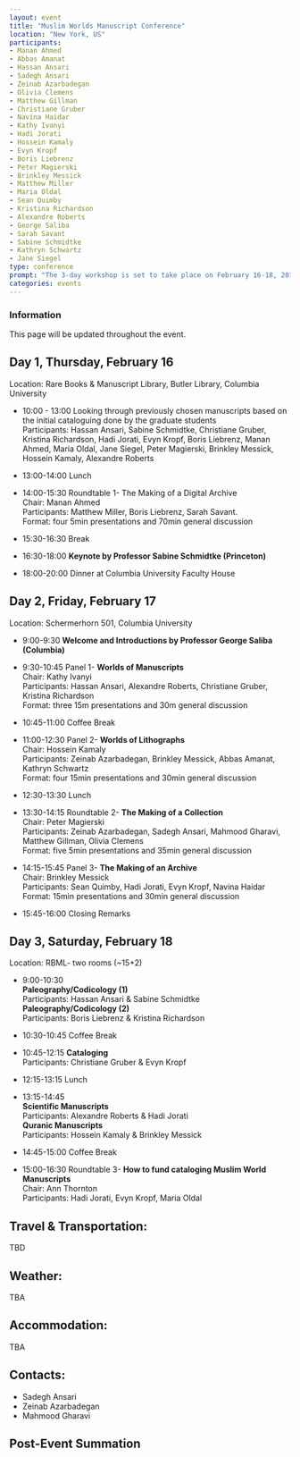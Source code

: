 ```yaml
---
layout: event
title: "Muslim Worlds Manuscript Conference"
location: "New York, US"
participants:
- Manan Ahmed
- Abbas Amanat
- Hassan Ansari
- Sadegh Ansari
- Zeinab Azarbadegan
- Olivia Clemens
- Matthew Gillman
- Christiane Gruber
- Navina Haidar
- Kathy Ivanyi	
- Hadi Jorati
- Hossein Kamaly
- Evyn Kropf
- Boris Liebrenz
- Peter Magierski
- Brinkley Messick
- Matthew Miller
- Maria Oldal
- Sean Quimby
- Kristina Richardson
- Alexandre Roberts
- George Saliba
- Sarah Savant
- Sabine Schmidtke
- Kathryn Schwartz
- Jane Siegel
type: conference
prompt: "The 3-day workshop is set to take place on February 16-18, 2017 at Columbia University. Professor Sabine Schmidtke from the Institute for Advanced Study will conduct a keynote lecture on Thursday, Feb. 16."
categories: events
---
```


### Information

This page will be updated throughout the event.


## Day 1, Thursday, February 16 
Location: Rare Books & Manuscript Library, Butler Library, Columbia University

* 10:00 - 13:00 Looking through previously chosen manuscripts based on the initial cataloguing done by the graduate students  
Participants: Hassan Ansari, Sabine Schmidtke, Christiane Gruber, Kristina Richardson, Hadi Jorati, Evyn Kropf, Boris Liebrenz, Manan Ahmed, Maria Oldal, Jane Siegel, Peter Magierski, Brinkley Messick, Hossein Kamaly, Alexandre Roberts

* 13:00-14:00	Lunch

* 14:00-15:30	Roundtable 1- The Making of a Digital Archive  
Chair: Manan Ahmed  
Participants: Matthew Miller, Boris Liebrenz, Sarah Savant.  
Format: four 5min presentations and 70min general discussion

* 15:30-16:30	Break

* 16:30-18:00	**Keynote by Professor Sabine Schmidtke (Princeton)**

* 18:00-20:00	Dinner at Columbia University Faculty House


## Day 2, Friday, February 17
Location: Schermerhorn 501, Columbia University

* 9:00-9:30	**Welcome and Introductions by Professor George Saliba (Columbia)**

* 9:30-10:45	Panel 1- **Worlds of Manuscripts**  
Chair: Kathy Ivanyi  
Participants: Hassan Ansari, Alexandre Roberts, Christiane Gruber, Kristina Richardson  
Format: three 15m presentations and 30m general discussion

* 10:45-11:00	Coffee Break

* 11:00-12:30	Panel 2- **Worlds of Lithographs**  
Chair: Hossein Kamaly  
Participants: Zeinab Azarbadegan, Brinkley Messick, Abbas Amanat, Kathryn Schwartz  
Format: four 15min presentations and 30min general discussion

* 12:30-13:30	Lunch

* 13:30-14:15	Roundtable 2- **The Making of a Collection**  
Chair: Peter Magierski  
Participants: Zeinab Azarbadegan, Sadegh Ansari, Mahmood Gharavi, Matthew Gillman, Olivia Clemens  
Format: five 5min presentations and 35min general discussion

* 14:15-15:45	Panel 3- **The Making of an Archive**  
Chair: Brinkley Messick  
Participants: Sean Quimby, Hadi Jorati, Evyn Kropf, Navina Haidar  
Format: 15min presentations and 30min general discussion

* 15:45-16:00	Closing Remarks
		
## Day 3, Saturday, February 18
Location: RBML- two rooms (~15+2)

* 9:00-10:30  
**Paleography/Codicology (1)**  
Participants: Hassan Ansari & Sabine Schmidtke  
**Paleography/Codicology (2)**  
Participants: Boris Liebrenz & Kristina Richardson

* 10:30-10:45	Coffee Break

* 10:45-12:15	**Cataloging**  
Participants: Christiane Gruber & Evyn Kropf

* 12:15-13:15	Lunch

* 13:15-14:45  
**Scientific Manuscripts**  
Participants: Alexandre Roberts & Hadi Jorati  
**Quranic Manuscripts**  
Participants: Hossein Kamaly & Brinkley Messick

* 14:45-15:00	Coffee Break

* 15:00-16:30	Roundtable 3- **How to fund cataloging Muslim World Manuscripts**  
Chair: Ann Thornton  
Participants: Hadi Jorati, Evyn Kropf, Maria Oldal


## Travel & Transportation:
TBD

## Weather:
TBA

## Accommodation:
TBA

## Contacts:

* Sadegh Ansari 
* Zeinab Azarbadegan
* Mahmood Gharavi

## Post-Event Summation
